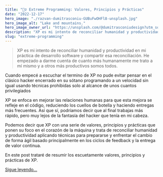 ```yaml
---
title: "🧗‍♀️ Extreme Programming: Valores, Principios y Prácticas"
date: "2022-12-17"
hero_image: "./razvan-dumitrasconiu-GUBuFwOHFl8-unsplash.jpg"
hero_image_alt: "Lake and mountains."
hero_image_owner_url: "https://unsplash.com/@dumitrasconiudesign?utm_source=unsplash&utm_medium=referral&utm_content=creditCopyText"
description: "XP es mi intento de reconciliar humanidad y productividad en mi práctica de desarrollo software y compartir esa reconciliación."
slug: "extreme-programming"
---
```


> XP es mi intento de reconciliar humanidad y productividad en mi práctica de desarrollo software y compartir esa reconciliación. He empezado a darme cuenta de cuanto más humanamente me trato a mí mismo y a otros más productivos somos todos.
>

Cuando empecé a escuchar el termino de XP no pude evitar pensar en el clásico hacker encerrado en su sótano programando a un velocidad sin igual usando técnicas prohibidas solo al alcance de unos cuantos privilegiados

XP se enfoca en mejorar las relaciones humanas para que esta mejora se refleje en el código, reduciendo los cuellos de botella y haciendo entregas más frecuentes. Así que sí, podríamos decir que al final trabajas más rápido, pero muy lejos de la fantasía del hacker que tenía en mi cabeza.

Podemos decir que XP con una serie de valores, principios y prácticas que ponen su foco en el corazón de la máquina y trata de reconciliar humanidad y productividad aplicando técnicas para prepararse y enfrentar el cambio de forma ágil basado principalmente en los ciclos de feedback y la entrega de valor continua.

En este post trataré de resumir los escuetamente valores, principios y prácticas de XP.

[Sigue leyendo...](https://leanmind.es/es/blog/extreme-programming-valores-principios-practicas/)

